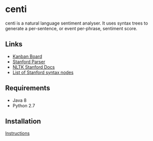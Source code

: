 # centi

centi is a natural language sentiment analyser. It uses syntax trees to generate a per-sentence, or event per-phrase, sentiment score.

## Links

- [Kanban Board](https://waffle.io/ptravers/centi)
- [Stanford Parser](http://nlp.stanford.edu/software/lex-parser.shtml)
- [NLTK Stanford Docs](http://www.nltk.org/api/nltk.parse.html#nltk.parse.stanford.GenericStanfordParser)
- [List of Stanford syntax nodes](http:http://www.surdeanu.info/mihai/teaching/ista555-fall13/readings/PennTreebankConstituents.html)

## Requirements

- Java 8
- Python 2.7

## Installation

[Instructions](http://sci1.uk/notes/stanford-nltk/)
